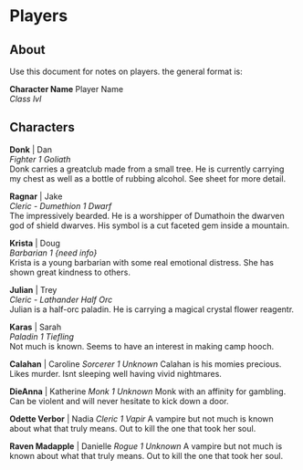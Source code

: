 # Players

## About
Use this document for notes on players. the general format is: 

**Character Name** Player Name  
*Class lvl*  


## Characters
**Donk** | Dan  
*Fighter 1 Goliath*  
Donk carries a greatclub made from a small tree. He is currently carrying my chest as well as a bottle of rubbing alcohol. See sheet for more detail. 

**Ragnar** | Jake  
*Cleric - Dumethion 1 Dwarf*   
The impressively bearded. He is a worshipper of Dumathoin the dwarven god of shield dwarves. His symbol is a cut faceted gem inside a mountain. 

**Krista** | Doug  
*Barbarian 1 {need info}*   
Krista is a young barbarian with some real emotional distress. She has shown great kindness to others.

**Julian** | Trey  
*Cleric - Lathander Half Orc*   
Julian is a half-orc paladin. He is carrying a magical crystal flower reagentr.

**Karas** | Sarah  
*Paladin 1 Tiefling*  
Not much is known. Seems to have an interest in making camp hooch. 

**Calahan** | Caroline
*Sorcerer 1 *Unknown**
Calahan is his momies precious. Likes murder. Isnt sleeping well having vivid 
nightmares.

**DieAnna** | Katherine
*Monk 1 *Unknown**
Monk with an affinity for gambling. Can be violent and will never hesitate to 
kick down a door.

**Odette Verbor** | Nadia
*Cleric 1 Vapir*
A vampire but not much is known about what that truly means. Out to kill the one that took her soul.

**Raven Madapple** | Danielle
*Rogue 1 *Unknown**
A vampire but not much is known about what that truly means. Out to kill the one that took her soul.



